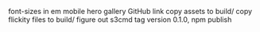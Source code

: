 <!-- AWS account -->
<!-- flickity.metafizzy.co subdomain -->
<!-- hover.com account -->
<!-- re-direct flickityjs.com -->
<!-- Texta font -->
font-sizes in em
mobile hero gallery
GitHub link
copy assets to build/
copy flickity files to build/
figure out s3cmd
tag version 0.1.0, npm publish
